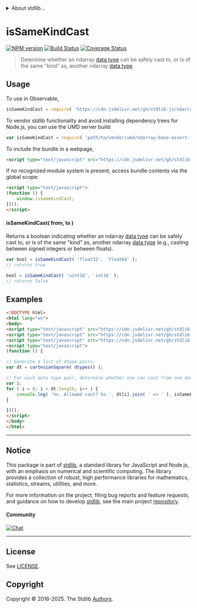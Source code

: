 <!--

@license Apache-2.0

Copyright (c) 2018 The Stdlib Authors.

Licensed under the Apache License, Version 2.0 (the "License");
you may not use this file except in compliance with the License.
You may obtain a copy of the License at

   http://www.apache.org/licenses/LICENSE-2.0

Unless required by applicable law or agreed to in writing, software
distributed under the License is distributed on an "AS IS" BASIS,
WITHOUT WARRANTIES OR CONDITIONS OF ANY KIND, either express or implied.
See the License for the specific language governing permissions and
limitations under the License.

-->


<details>
  <summary>
    About stdlib...
  </summary>
  <p>We believe in a future in which the web is a preferred environment for numerical computation. To help realize this future, we've built stdlib. stdlib is a standard library, with an emphasis on numerical and scientific computation, written in JavaScript (and C) for execution in browsers and in Node.js.</p>
  <p>The library is fully decomposable, being architected in such a way that you can swap out and mix and match APIs and functionality to cater to your exact preferences and use cases.</p>
  <p>When you use stdlib, you can be absolutely certain that you are using the most thorough, rigorous, well-written, studied, documented, tested, measured, and high-quality code out there.</p>
  <p>To join us in bringing numerical computing to the web, get started by checking us out on <a href="https://github.com/stdlib-js/stdlib">GitHub</a>, and please consider <a href="https://opencollective.com/stdlib">financially supporting stdlib</a>. We greatly appreciate your continued support!</p>
</details>

# isSameKindCast

[![NPM version][npm-image]][npm-url] [![Build Status][test-image]][test-url] [![Coverage Status][coverage-image]][coverage-url] <!-- [![dependencies][dependencies-image]][dependencies-url] -->

> Determine whether an ndarray [data type][@stdlib/ndarray/dtypes] can be safely cast to, or is of the same "kind" as, another ndarray [data type][@stdlib/ndarray/dtypes].

<!-- Section to include introductory text. Make sure to keep an empty line after the intro `section` element and another before the `/section` close. -->

<section class="intro">

</section>

<!-- /.intro -->

<!-- Package usage documentation. -->



<section class="usage">

## Usage

To use in Observable,

```javascript
isSameKindCast = require( 'https://cdn.jsdelivr.net/gh/stdlib-js/ndarray-base-assert-is-same-kind-data-type-cast@umd/browser.js' )
```

To vendor stdlib functionality and avoid installing dependency trees for Node.js, you can use the UMD server build:

```javascript
var isSameKindCast = require( 'path/to/vendor/umd/ndarray-base-assert-is-same-kind-data-type-cast/index.js' )
```

To include the bundle in a webpage,

```html
<script type="text/javascript" src="https://cdn.jsdelivr.net/gh/stdlib-js/ndarray-base-assert-is-same-kind-data-type-cast@umd/browser.js"></script>
```

If no recognized module system is present, access bundle contents via the global scope:

```html
<script type="text/javascript">
(function () {
    window.isSameKindCast;
})();
</script>
```

#### isSameKindCast( from, to )

Returns a boolean indicating whether an ndarray [data type][@stdlib/ndarray/dtypes] can be safely cast to, or is of the same "kind" as, another ndarray [data type][@stdlib/ndarray/dtypes] (e.g., casting between signed integers or between floats).

```javascript
var bool = isSameKindCast( 'float32', 'float64' );
// returns true

bool = isSameKindCast( 'uint16', 'int16' );
// returns false
```

</section>

<!-- /.usage -->

<!-- Package usage notes. Make sure to keep an empty line after the `section` element and another before the `/section` close. -->

<section class="notes">

</section>

<!-- /.notes -->

<!-- Package usage examples. -->

<section class="examples">

## Examples

<!-- eslint no-undef: "error" -->

```html
<!DOCTYPE html>
<html lang="en">
<body>
<script type="text/javascript" src="https://cdn.jsdelivr.net/gh/stdlib-js/array-cartesian-square@umd/browser.js"></script>
<script type="text/javascript" src="https://cdn.jsdelivr.net/gh/stdlib-js/ndarray-dtypes@umd/browser.js"></script>
<script type="text/javascript" src="https://cdn.jsdelivr.net/gh/stdlib-js/ndarray-base-assert-is-same-kind-data-type-cast@umd/browser.js"></script>
<script type="text/javascript">
(function () {

// Generate a list of dtype pairs:
var dt = cartesianSquare( dtypes() );

// For each data type pair, determine whether one can cast from one data type to another...
var i;
for ( i = 0; i < dt.length; i++ ) {
    console.log( '%s. Allowed cast? %s.', dt[i].join( ' => ' ), isSameKindCast.apply( null, dt[i] ) );
}

})();
</script>
</body>
</html>
```

</section>

<!-- /.examples -->

<!-- Section to include cited references. If references are included, add a horizontal rule *before* the section. Make sure to keep an empty line after the `section` element and another before the `/section` close. -->

<section class="references">

</section>

<!-- /.references -->

<!-- Section for related `stdlib` packages. Do not manually edit this section, as it is automatically populated. -->

<section class="related">

</section>

<!-- /.related -->

<!-- Section for all links. Make sure to keep an empty line after the `section` element and another before the `/section` close. -->


<section class="main-repo" >

* * *

## Notice

This package is part of [stdlib][stdlib], a standard library for JavaScript and Node.js, with an emphasis on numerical and scientific computing. The library provides a collection of robust, high performance libraries for mathematics, statistics, streams, utilities, and more.

For more information on the project, filing bug reports and feature requests, and guidance on how to develop [stdlib][stdlib], see the main project [repository][stdlib].

#### Community

[![Chat][chat-image]][chat-url]

---

## License

See [LICENSE][stdlib-license].


## Copyright

Copyright &copy; 2016-2025. The Stdlib [Authors][stdlib-authors].

</section>

<!-- /.stdlib -->

<!-- Section for all links. Make sure to keep an empty line after the `section` element and another before the `/section` close. -->

<section class="links">

[npm-image]: http://img.shields.io/npm/v/@stdlib/ndarray-base-assert-is-same-kind-data-type-cast.svg
[npm-url]: https://npmjs.org/package/@stdlib/ndarray-base-assert-is-same-kind-data-type-cast

[test-image]: https://github.com/stdlib-js/ndarray-base-assert-is-same-kind-data-type-cast/actions/workflows/test.yml/badge.svg?branch=main
[test-url]: https://github.com/stdlib-js/ndarray-base-assert-is-same-kind-data-type-cast/actions/workflows/test.yml?query=branch:main

[coverage-image]: https://img.shields.io/codecov/c/github/stdlib-js/ndarray-base-assert-is-same-kind-data-type-cast/main.svg
[coverage-url]: https://codecov.io/github/stdlib-js/ndarray-base-assert-is-same-kind-data-type-cast?branch=main

<!--

[dependencies-image]: https://img.shields.io/david/stdlib-js/ndarray-base-assert-is-same-kind-data-type-cast.svg
[dependencies-url]: https://david-dm.org/stdlib-js/ndarray-base-assert-is-same-kind-data-type-cast/main

-->

[chat-image]: https://img.shields.io/gitter/room/stdlib-js/stdlib.svg
[chat-url]: https://app.gitter.im/#/room/#stdlib-js_stdlib:gitter.im

[stdlib]: https://github.com/stdlib-js/stdlib

[stdlib-authors]: https://github.com/stdlib-js/stdlib/graphs/contributors

[umd]: https://github.com/umdjs/umd
[es-module]: https://developer.mozilla.org/en-US/docs/Web/JavaScript/Guide/Modules

[deno-url]: https://github.com/stdlib-js/ndarray-base-assert-is-same-kind-data-type-cast/tree/deno
[deno-readme]: https://github.com/stdlib-js/ndarray-base-assert-is-same-kind-data-type-cast/blob/deno/README.md
[umd-url]: https://github.com/stdlib-js/ndarray-base-assert-is-same-kind-data-type-cast/tree/umd
[umd-readme]: https://github.com/stdlib-js/ndarray-base-assert-is-same-kind-data-type-cast/blob/umd/README.md
[esm-url]: https://github.com/stdlib-js/ndarray-base-assert-is-same-kind-data-type-cast/tree/esm
[esm-readme]: https://github.com/stdlib-js/ndarray-base-assert-is-same-kind-data-type-cast/blob/esm/README.md
[branches-url]: https://github.com/stdlib-js/ndarray-base-assert-is-same-kind-data-type-cast/blob/main/branches.md

[stdlib-license]: https://raw.githubusercontent.com/stdlib-js/ndarray-base-assert-is-same-kind-data-type-cast/main/LICENSE

[@stdlib/ndarray/dtypes]: https://github.com/stdlib-js/ndarray-dtypes/tree/umd

</section>

<!-- /.links -->
